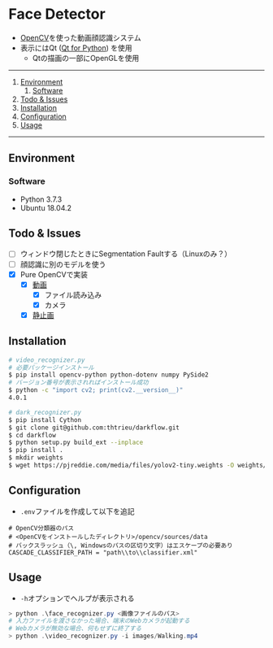 # Face Detector

- [OpenCV](https://pypi.org/project/opencv-python/)を使った動画顔認識システム
- 表示にはQt ([Qt for Python](https://doc.qt.io/qtforpython/index.html)) を使用
    - Qtの描画の一部にOpenGLを使用

---

1. [Environment](#environment)
   1. [Software](#software)
1. [Todo & Issues](#todo--issues)
1. [Installation](#installation)
1. [Configuration](#configuration)
1. [Usage](#usage)

---

## Environment

### Software

- Python 3.7.3
- Ubuntu 18.04.2

## Todo & Issues

- [ ] ウィンドウ閉じたときにSegmentation Faultする（Linuxのみ？）
- [ ] 顔認識に別のモデルを使う
- [x] Pure OpenCVで実装
    - [x] [動画](https://docs.opencv.org/3.0-beta/doc/py_tutorials/py_gui/py_video_display/py_video_display.html)
        - [x] ファイル読み込み
        - [x] カメラ
    - [x] [静止画](https://docs.opencv.org/3.0-beta/doc/py_tutorials/py_objdetect/py_face_detection/py_face_detection.html#face-detection)

## Installation

```bash
# video_recognizer.py
# 必要パッケージインストール
$ pip install opencv-python python-dotenv numpy PySide2
# バージョン番号が表示されればインストール成功
$ python -c "import cv2; print(cv2.__version__)"
4.0.1

# dark_recognizer.py
$ pip install Cython
$ git clone git@github.com:thtrieu/darkflow.git
$ cd darkflow
$ python setup.py build_ext --inplace
$ pip install .
$ mkdir weights
$ wget https://pjreddie.com/media/files/yolov2-tiny.weights -O weights/yolov2-tiny.weights
```

## Configuration

- `.env`ファイルを作成して以下を追記

```
# OpenCV分類器のパス
# <OpenCVをインストールしたディレクトリ>/opencv/sources/data
# バックスラッシュ（\, Windowsのパスの区切り文字）はエスケープの必要あり
CASCADE_CLASSIFIER_PATH = "path\\to\\classifier.xml"
```

## Usage

- `-h`オプションでヘルプが表示される

```ps1
> python .\face_recognizer.py <画像ファイルのパス>
# 入力ファイルを渡さなかった場合、端末のWebカメラが起動する
# Webカメラが無効な場合、何もせずに終了する
> python .\video_recognizer.py -i images/Walking.mp4
```

[tf]: https://www.tensorflow.org/
[pydl]: https://www.python.org/downloads/release/python-367/
[opencv]: https://opencv.org/releases.html
